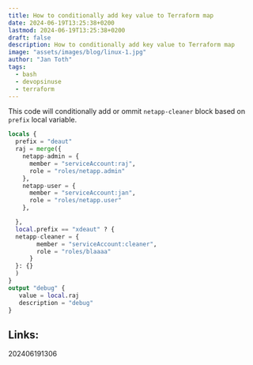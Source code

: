 ```yaml
---
title: How to conditionally add key value to Terraform map
date: 2024-06-19T13:25:38+0200
lastmod: 2024-06-19T13:25:38+0200
draft: false
description: How to conditionally add key value to Terraform map
image: "assets/images/blog/linux-1.jpg"
author: "Jan Toth"
tags:
  - bash
  - devopsinuse
  - terraform
---
```



This code will conditionally add or ommit `netapp-cleaner` block based on `prefix` local variable.

```tf
locals {
  prefix = "deaut"
  raj = merge({
    netapp-admin = {
      member = "serviceAccount:raj",
      role = "roles/netapp.admin"
    },
    netapp-user = {
      member = "serviceAccount:jan",
      role = "roles/netapp.user"
    },

  },
  local.prefix == "xdeaut" ? {
  netapp-cleaner = {
        member = "serviceAccount:cleaner",
        role = "roles/blaaaa"
      }
  }: {}
  )
}
output "debug" {
   value = local.raj
   description = "debug"
}

```


## Links:

202406191306
